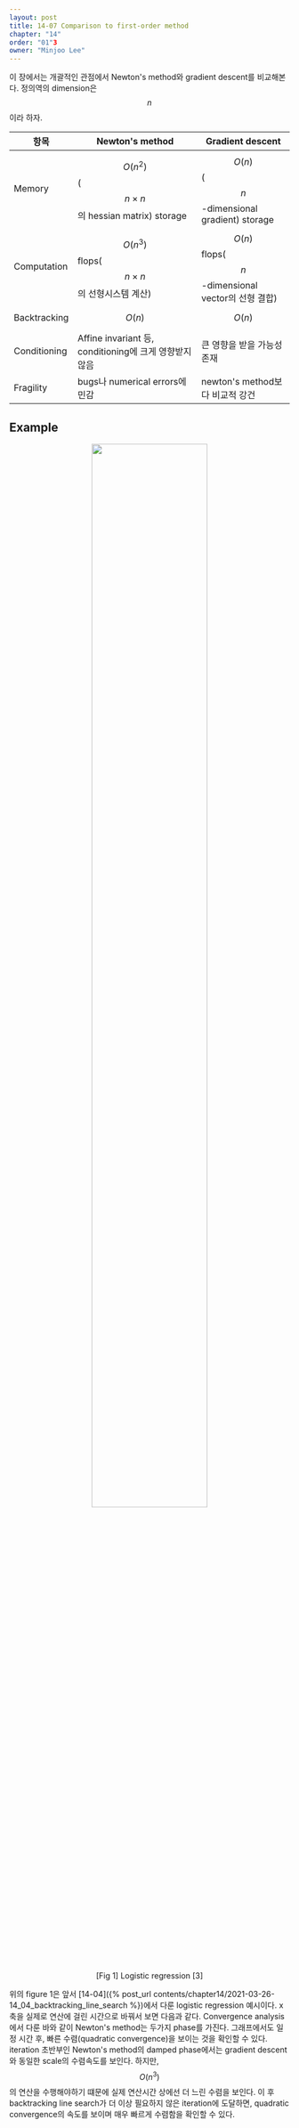 ```yaml
---
layout: post
title: 14-07 Comparison to first-order method
chapter: "14"
order: "01"3
owner: "Minjoo Lee"
---
```

<script type="text/x-mathjax-config">
MathJax.Hub.Config({
    displayAlign: "center"
    });
</script>

이 장에서는 개괄적인 관점에서 Newton's method와 gradient descent를 비교해본다. 정의역의 dimension은 $$n$$이라 하자.

| 항목 | Newton's method | Gradient descent |
| -------- | -------- | -------- |
| Memory     | $$O(n^{2})$$($$n \times n$$의 hessian matrix) storage     | $$O(n)$$($$n$$-dimensional gradient) storage |
| Computation     | $$O(n^{3})$$ flops($$n \times n$$의 선형시스템 계산)     | $$O(n)$$ flops($$n$$-dimensional vector의 선형 결합)     |
| Backtracking     | $$O(n)$$ | $$O(n)$$  |
| Conditioning     | Affine invariant 등, conditioning에 크게 영향받지 않음  | 큰 영향을 받을 가능성 존재 |
| Fragility     | bugs나 numerical errors에 민감 | newton's method보다 비교적 강건 |

## Example

<figure class="image" style="align: center;">
<p align="center">
 <img src="https://wikidocs.net/images/page/21755/gd.JPG" alt="" width="70%" height="70%">
 <figcaption style="text-align: center;">[Fig 1] Logistic regression [3]</figcaption>
</p>
</figure>

위의 figure 1은 앞서 [14-04]({% post_url contents/chapter14/2021-03-26-14_04_backtracking_line_search %})에서 다룬 logistic regression 예시이다. x축을 실제로 연산에 걸린 시간으로 바꿔서 보면 다음과 같다. 
Convergence analysis에서 다룬 바와 같이 Newton's method는 두가지 phase를 가진다. 그래프에서도 일정 시간 후, 빠른 수렴(quadratic convergence)을 보이는 것을 확인할 수 있다. iteration 초반부인 Newton's method의 damped phase에서는 gradient descent와 동일한 scale의 수렴속도를 보인다. 하지만, $$O(n^{3})$$의 연산을 수행해야하기 떄문에 실제 연산시간 상에선 더 느린 수렴을 보인다. 이 후 backtracking line search가 더 이상 필요하지 않은 iteration에 도달하면, quadratic convergence의 속도를 보이며 매우 빠르게 수렴함을 확인할 수 있다.